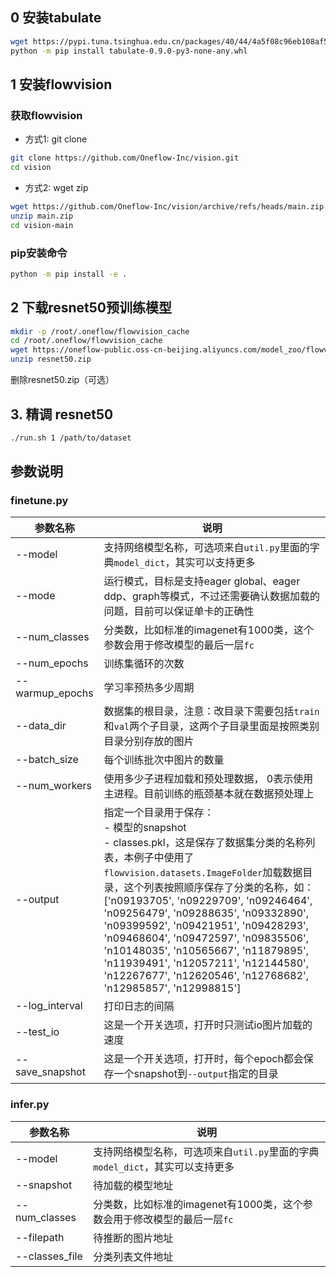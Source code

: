 ## 0 安装tabulate
```bash
wget https://pypi.tuna.tsinghua.edu.cn/packages/40/44/4a5f08c96eb108af5cb50b41f76142f0afa346dfa99d5296fe7202a11854/tabulate-0.9.0-py3-none-any.whl
python -m pip install tabulate-0.9.0-py3-none-any.whl
```

## 1 安装flowvision
### 获取flowvision

- 方式1: git clone
```bash
git clone https://github.com/Oneflow-Inc/vision.git
cd vision
```
- 方式2: wget zip 
```bash
wget https://github.com/Oneflow-Inc/vision/archive/refs/heads/main.zip
unzip main.zip
cd vision-main
```

### pip安装命令
```bash
python -m pip install -e .
```

## 2 下载resnet50预训练模型
```bash
mkdir -p /root/.oneflow/flowvision_cache
cd /root/.oneflow/flowvision_cache
wget https://oneflow-public.oss-cn-beijing.aliyuncs.com/model_zoo/flowvision/classification/ResNet/resnet50.zip
unzip resnet50.zip
```

删除resnet50.zip（可选）

## 3. 精调 resnet50
```bash
./run.sh 1 /path/to/dataset
```

## 参数说明

### finetune.py

| 参数名称        | 说明                                                         |
| --------------- | ------------------------------------------------------------ |
| --model         | 支持网络模型名称，可选项来自`util.py`里面的字典`model_dict`，其实可以支持更多 |
| --mode          | 运行模式，目标是支持eager global、eager ddp、graph等模式，不过还需要确认数据加载的问题，目前可以保证单卡的正确性 |
| --num_classes   | 分类数，比如标准的imagenet有1000类，这个参数会用于修改模型的最后一层`fc` |
| --num_epochs    | 训练集循环的次数                                             |
| --warmup_epochs | 学习率预热多少周期                                           |
| --data_dir      | 数据集的根目录，注意：改目录下需要包括`train`和`val`两个子目录，这两个子目录里面是按照类别目录分别存放的图片 |
| --batch_size    | 每个训练批次中图片的数量                                     |
| --num_workers   | 使用多少子进程加载和预处理数据， 0表示使用主进程。目前训练的瓶颈基本就在数据预处理上 |
| --output        | 指定一个目录用于保存：<br>- 模型的snapshot<br>- classes.pkl，这是保存了数据集分类的名称列表，本例子中使用了`flowvision.datasets.ImageFolder`加载数据目录，这个列表按照顺序保存了分类的名称，如：<br>['n09193705', 'n09229709', 'n09246464', 'n09256479', 'n09288635', 'n09332890', 'n09399592', 'n09421951', 'n09428293', 'n09468604', 'n09472597', 'n09835506', 'n10148035', 'n10565667', 'n11879895', 'n11939491', 'n12057211', 'n12144580', 'n12267677', 'n12620546', 'n12768682', 'n12985857', 'n12998815'] |
| --log_interval  | 打印日志的间隔                                               |
| --test_io       | 这是一个开关选项，打开时只测试io图片加载的速度               |
| --save_snapshot | 这是一个开关选项，打开时，每个epoch都会保存一个snapshot到`--output`指定的目录 |

### infer.py

| 参数名称       | 说明                                                         |
| -------------- | ------------------------------------------------------------ |
| --model        | 支持网络模型名称，可选项来自`util.py`里面的字典`model_dict`，其实可以支持更多 |
| --snapshot     | 待加载的模型地址                                             |
| --num_classes  | 分类数，比如标准的imagenet有1000类，这个参数会用于修改模型的最后一层`fc` |
| --filepath     | 待推断的图片地址                                             |
| --classes_file | 分类列表文件地址                                             |



